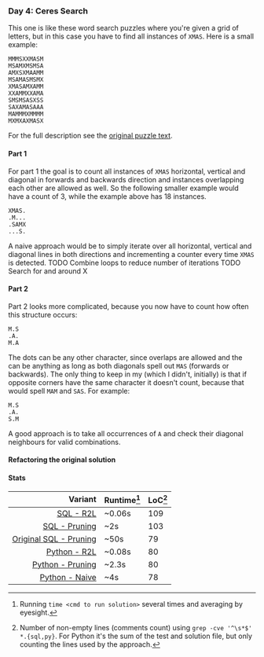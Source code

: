 ### Day 4: Ceres Search

This one is like these word search puzzles where you're given a grid of letters, but in this case you have to find all instances of `XMAS`. Here is a small example:
```
MMMSXXMASM
MSAMXMSMSA
AMXSXMAAMM
MSAMASMSMX
XMASAMXAMM
XXAMMXXAMA
SMSMSASXSS
SAXAMASAAA
MAMMMXMMMM
MXMXAXMASX
```
For the full description see the [original puzzle text](https://adventofcode.com/2024/day/4).

#### Part 1

For part 1 the goal is to count all instances of `XMAS` horizontal, vertical and diagonal in forwards and backwards direction and instances overlapping each other are allowed as well. So the following smaller example would have a count of 3, while the example above has 18 instances.
```
XMAS.
.M...
.SAMX
...S.
```
A naive approach would be to simply iterate over all horizontal, vertical and diagonal lines in both directions and incrementing a counter every time `XMAS` is detected.
TODO Combine loops to reduce number of iterations
TODO Search for and around X

#### Part 2

Part 2 looks more complicated, because you now have to count how often this structure occurs:
```
M.S
.A.
M.A
```
The dots can be any other character, since overlaps are allowed and the can be anything as long as both diagonals spell out `MAS` (forwards or backwards). The only thing to keep in my (which I didn't, initially) is that if opposite corners have the same character it doesn't count, because that would spell `MAM` and `SAS`. For example:
```
M.S
.A.
S.M
```
A good approach is to take all occurrences of `A` and check their diagonal neighbours for valid combinations.

#### Refactoring the original solution


#### Stats

|                                           Variant | Runtime[^runtime] | LoC[^loc] |
| ------------------------------------------------: | ----------------- | --------- |
|                       [SQL - R2L](./solution.sql) | ~0.06s            | 109       |
| [SQL - Pruning](https://github.com/LennartH/advent-of-code/blob/7bad233775feb3de9cfdcc448267eb9b3450875a/2024/day-07_bridge-repair/solution.sql) | ~2s | 103 |
| [Original SQL - Pruning](./solution.original.sql) | ~50s              | 79        |
|             [Python - R2L](./solution.py#L34-L50) | ~0.08s            | 80        |
|         [Python - Pruning](./solution.py#L53-L66) | ~2.3s             | 80        |
|           [Python - Naive](./solution.py#L69-L80) | ~4s               | 78        |

[^runtime]: Running `time <cmd to run solution>` several times and averaging by eyesight.
[^loc]: Number of non-empty lines (comments count) using `grep -cve '^\s*$' *.{sql,py}`. For Python it's the sum of the test and solution file, but only counting the lines used by the approach.
